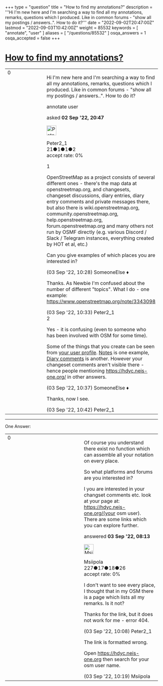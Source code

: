+++
type = "question"
title = "How to find my annotations?"
description = '''Hi I&#x27;m new here and I&#x27;m searching a way to find all my annotations, remarks, questions which I produced. Like in common forums - &quot;show all my postings / answers..&quot;. How to do it?'''
date = "2022-09-02T20:47:00Z"
lastmod = "2022-09-03T10:42:00Z"
weight = 85532
keywords = [ "annotate", "user" ]
aliases = [ "/questions/85532" ]
osqa_answers = 1
osqa_accepted = false
+++

<div class="headNormal">

# [How to find my annotations?](/questions/85532/how-to-find-my-annotations)

</div>

<div id="main-body">

<div id="askform">

<table id="question-table" style="width:100%;">
<colgroup>
<col style="width: 50%" />
<col style="width: 50%" />
</colgroup>
<tbody>
<tr>
<td style="width: 30px; vertical-align: top"><div class="vote-buttons">
<span id="post-85532-upvote" class="ajax-command post-vote up" rel="nofollow" title="I like this post (click again to cancel)"> </span>
<div id="post-85532-score" class="post-score" title="current number of votes">
0
</div>
<span id="post-85532-downvote" class="ajax-command post-vote down" rel="nofollow" title="I dont like this post (click again to cancel)"> </span> <span id="favorite-mark" class="ajax-command favorite-mark" rel="nofollow" title="mark/unmark this question as favorite (click again to cancel)"> </span>
<div id="favorite-count" class="favorite-count">
&#10;</div>
</div></td>
<td><div id="item-right">
<div class="question-body">
<p>Hi I'm new here and I'm searching a way to find all my annotations, remarks, questions which I produced. Like in common forums - "show all my postings / answers..". How to do it?</p>
</div>
<div id="question-tags" class="tags-container tags">
<span class="post-tag tag-link-annotate" rel="tag" title="see questions tagged &#39;annotate&#39;">annotate</span> <span class="post-tag tag-link-user" rel="tag" title="see questions tagged &#39;user&#39;">user</span>
</div>
<div id="question-controls" class="post-controls">
&#10;</div>
<div class="post-update-info-container">
<div class="post-update-info post-update-info-user">
<p>asked <strong>02 Sep '22, 20:47</strong></p>
<img src="https://secure.gravatar.com/avatar/20d3857f0a2ceead5d6709612c8d062a?s=32&amp;d=identicon&amp;r=g" class="gravatar" width="32" height="32" alt="Peter2_1&#39;s gravatar image" />
<p><span>Peter2_1</span><br />
<span class="score" title="21 reputation points">21</span><span title="1 badges"><span class="badge1">●</span><span class="badgecount">1</span></span><span title="1 badges"><span class="silver">●</span><span class="badgecount">1</span></span><span title="2 badges"><span class="bronze">●</span><span class="badgecount">2</span></span><br />
<span class="accept_rate" title="Rate of the user&#39;s accepted answers">accept rate:</span> <span title="Peter2_1 has no accepted answers">0%</span></p>
</div>
</div>
<div id="comments-container-85532" class="comments-container">
<span id="85543"></span>
<div id="comment-85543" class="comment">
<div id="post-85543-score" class="comment-score">
1
</div>
<div class="comment-text">
<p>OpenStreetMap as a project consists of several different ones - there's the map data at openstreetmap.org, and changesets, changeset discussions, diary entries, diary entry comments and private messages there, but also there is wiki.openstreetmap.org, community.openstreetmap.org, help.openstreetmap.org, forum.openstreetmap.org and many others not run by OSMF directly (e.g. various Discord / Slack / Telegram instances, everything created by HOT et al, etc.)</p>
<p>Can you give examples of which places you are interested in?</p>
</div>
<div id="comment-85543-info" class="comment-info">
<span class="comment-age">(03 Sep '22, 10:28)</span> <span class="comment-user userinfo">SomeoneElse ♦</span>
</div>
</div>
<span id="85544"></span>
<div id="comment-85544" class="comment">
<div id="post-85544-score" class="comment-score">
&#10;</div>
<div class="comment-text">
<p>Thanks. As Newbie I'm confused about the number of different "topics". What I do - one example: <a href="https://www.openstreetmap.org/note/3343098">https://www.openstreetmap.org/note/3343098</a></p>
</div>
<div id="comment-85544-info" class="comment-info">
<span class="comment-age">(03 Sep '22, 10:33)</span> <span class="comment-user userinfo">Peter2_1</span>
</div>
</div>
<span id="85545"></span>
<div id="comment-85545" class="comment">
<div id="post-85545-score" class="comment-score">
2
</div>
<div class="comment-text">
<p>Yes - it is confusing (even to someone who has been involved with OSM for some time).</p>
<p>Some of the things that you create can be seen from <a href="https://www.openstreetmap.org/user/Peter2_1">your user profile</a>. <a href="https://www.openstreetmap.org/user/Peter2_1/notes">Notes</a> is one example, <a href="https://www.openstreetmap.org/user/Peter2_1/diary/comments">Diary comments</a> is another. However your changeset comments aren't visible there - hence people mentioning <a href="https://hdyc.neis-one.org/">https://hdyc.neis-one.org/</a> in other answers.</p>
</div>
<div id="comment-85545-info" class="comment-info">
<span class="comment-age">(03 Sep '22, 10:37)</span> <span class="comment-user userinfo">SomeoneElse ♦</span>
</div>
</div>
<span id="85546"></span>
<div id="comment-85546" class="comment">
<div id="post-85546-score" class="comment-score">
&#10;</div>
<div class="comment-text">
<p>Thanks, now I see.</p>
</div>
<div id="comment-85546-info" class="comment-info">
<span class="comment-age">(03 Sep '22, 10:42)</span> <span class="comment-user userinfo">Peter2_1</span>
</div>
</div>
</div>
<div id="comment-tools-85532" class="comment-tools">
&#10;</div>
<div class="clear">
&#10;</div>
<div id="comment-85532-form-container" class="comment-form-container">
&#10;</div>
<div class="clear">
&#10;</div>
</div></td>
</tr>
</tbody>
</table>

------------------------------------------------------------------------

<div class="tabBar">

<span id="sort-top"></span>

<div class="headQuestions">

One Answer:

</div>

</div>

<span id="85537"></span>

<div id="answer-container-85537" class="answer">

<table style="width:100%;">
<colgroup>
<col style="width: 50%" />
<col style="width: 50%" />
</colgroup>
<tbody>
<tr>
<td style="width: 30px; vertical-align: top"><div class="vote-buttons">
<span id="post-85537-upvote" class="ajax-command post-vote up" rel="nofollow" title="I like this post (click again to cancel)"> </span>
<div id="post-85537-score" class="post-score" title="current number of votes">
0
</div>
<span id="post-85537-downvote" class="ajax-command post-vote down" rel="nofollow" title="I dont like this post (click again to cancel)"> </span>
</div></td>
<td><div class="item-right">
<div class="answer-body">
<p>Of course you understand there exist no function which can assemble all your notation on every place.</p>
<p>So what platforms and forums are you interested in?</p>
<p>I you are interested in your changset comments etc. look at your page at: <a href="https://hdyc.neis-one.org/(your">https://hdyc.neis-one.org/(your</a> osm user). There are some links which you can explore further.</p>
</div>
<div class="answer-controls post-controls">
&#10;</div>
<div class="post-update-info-container">
<div class="post-update-info post-update-info-user">
<p>answered <strong>03 Sep '22, 08:13</strong></p>
<img src="https://secure.gravatar.com/avatar/7fbbe44e24bdb695025fddb0879817a5?s=32&amp;d=identicon&amp;r=g" class="gravatar" width="32" height="32" alt="Msiipola&#39;s gravatar image" />
<p><span>Msiipola</span><br />
<span class="score" title="227 reputation points">227</span><span title="17 badges"><span class="badge1">●</span><span class="badgecount">17</span></span><span title="18 badges"><span class="silver">●</span><span class="badgecount">18</span></span><span title="26 badges"><span class="bronze">●</span><span class="badgecount">26</span></span><br />
<span class="accept_rate" title="Rate of the user&#39;s accepted answers">accept rate:</span> <span title="Msiipola has no accepted answers">0%</span></p>
</div>
</div>
<div id="comments-container-85537" class="comments-container">
<span id="85541"></span>
<div id="comment-85541" class="comment">
<div id="post-85541-score" class="comment-score">
&#10;</div>
<div class="comment-text">
<p>I don't want to see every place, I thought that in my OSM there is a page which lists all my remarks. Is it not?</p>
<p>Thanks for the link, but it does not work for me - error 404.</p>
</div>
<div id="comment-85541-info" class="comment-info">
<span class="comment-age">(03 Sep '22, 10:08)</span> <span class="comment-user userinfo">Peter2_1</span>
</div>
</div>
<span id="85542"></span>
<div id="comment-85542" class="comment">
<div id="post-85542-score" class="comment-score">
&#10;</div>
<div class="comment-text">
<p>The link is formatted wrong.</p>
<p>Open <a href="https://hdyc.neis-one.org">https://hdyc.neis-one.org</a> then search for your osm user name.</p>
</div>
<div id="comment-85542-info" class="comment-info">
<span class="comment-age">(03 Sep '22, 10:19)</span> <span class="comment-user userinfo">Msiipola</span>
</div>
</div>
</div>
<div id="comment-tools-85537" class="comment-tools">
&#10;</div>
<div class="clear">
&#10;</div>
<div id="comment-85537-form-container" class="comment-form-container">
&#10;</div>
<div class="clear">
&#10;</div>
</div></td>
</tr>
</tbody>
</table>

</div>

<div class="paginator-container-left">

</div>

</div>

</div>

